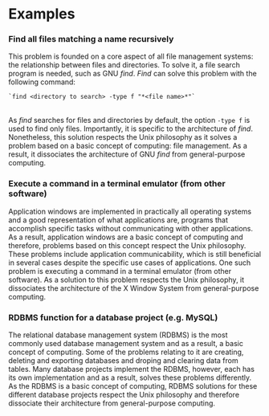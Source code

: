 
# Examples

### Find all files matching a name recursively

This problem is founded on a core aspect of all file management systems: the relationship between files and directories. To solve it, a file search program is needed, such as GNU *find*. *Find* can solve this problem with the following command:

    `find <directory to search> -type f "*<file name>*"`  
&ensp;  
As *find* searches for files and directories by default, the option `-type f` is used to find only files. Importantly, it is specific to the architecture of *find*. Nonetheless, this solution respects the Unix philosophy as it solves a problem based on a basic concept of computing: file management. As a result, it dissociates the architecture of GNU *find* from general-purpose computing.

### Execute a command in a terminal emulator (from other software)

Application windows are implemented in practically all operating systems and a good representation of what applications are, programs that accomplish specific tasks without communicating with other applications. As a result, application windows are a basic concept of computing and therefore, problems based on this concept respect the Unix philosophy. These problems include application communicability, which is still beneficial in several cases despite the specific use cases of applications. One such problem is executing a command in a terminal emulator (from other software). As a solution to this problem respects the Unix philosophy, it dissociates the architecture of the X Window System from general-purpose computing.

### RDBMS function for a database project (e.g. MySQL)

The relational database management system (RDBMS) is the most commonly used database management system and as a result, a basic concept of computing. Some of the problems relating to it are creating, deleting and exporting databases and droping and clearing data from tables. Many database projects implement the RDBMS, however, each has its own implementation and as a result, solves these problems differently. As the RDBMS is a basic concept of computing, RDBMS solutions for these different database projects respect the Unix philosophy and therefore dissociate their architecture from general-purpose computing.
